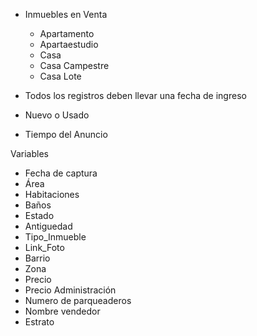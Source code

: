 * Inmuebles en Venta
  * Apartamento
  * Apartaestudio
  * Casa
  * Casa Campestre
  * Casa Lote

* Todos los registros deben llevar una fecha de ingreso

* Nuevo o Usado
* Tiempo del Anuncio

Variables 

* Fecha de captura
* Área
* Habitaciones
* Baños
* Estado
* Antiguedad
* Tipo_Inmueble
* Link_Foto
* Barrio
* Zona
* Precio
* Precio Administración
* Numero de parqueaderos
* Nombre vendedor
* Estrato
